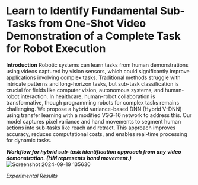 # Learn to Identify Fundamental Sub-Tasks from One-Shot Video Demonstration of a Complete Task for Robot Execution #

**Introduction**
Robotic systems can learn tasks from human demonstrations using videos captured by vision sensors, which could significantly improve applications involving complex tasks. Traditional methods struggle with intricate patterns and long-horizon tasks, but sub-task classification is crucial for fields like computer vision, autonomous systems, and human-robot interaction. In healthcare, human-robot collaboration is transformative, though programming robots for complex tasks remains challenging. We propose a hybrid variance-based DNN (Hybrid V-DNN) using transfer learning with a modified VGG-16 network to address this. Our model captures pixel variance and hand movements to segment human actions into sub-tasks like reach and retract. This approach improves accuracy, reduces computational costs, and enables real-time processing for dynamic tasks.

_**Workflow for hybrid sub-task identification approach from any video demonstration. (HM represents hand movement.)**_
![Screenshot 2024-09-19 135630](https://github.com/user-attachments/assets/073c79a2-3160-452b-ae6b-d64a0fa7cc43)


  _Experimental Results_
